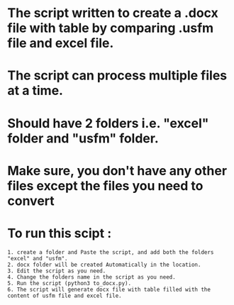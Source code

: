 # The script written to create a .docx file with table by comparing .usfm file and excel file.

# The script can process multiple files at a time.

# Should have 2 folders i.e. "excel" folder and "usfm" folder.

# Make sure, you don't have any other files except the files you need to convert 

# To run this scipt :
	1. create a folder and Paste the script, and add both the folders "excel" and "usfm". 
	2. docx folder will be created Automatically in the location.
	3. Edit the script as you need.
	4. Change the folders name in the script as you need.
	5. Run the script (python3 to_docx.py).
	6. The script will generate docx file with table filled with the content of usfm file and excel file.
